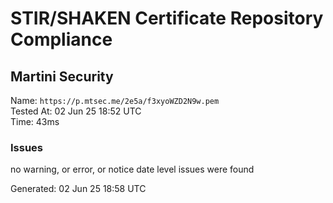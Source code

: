 # STIR/SHAKEN Certificate Repository Compliance

## Martini Security

Name: `https://p.mtsec.me/2e5a/f3xyoWZD2N9w.pem`\
Tested At: 02 Jun 25 18:52 UTC\
Time: 43ms

### Issues

no warning, or error, or notice date level issues were found

Generated: 02 Jun 25 18:58 UTC